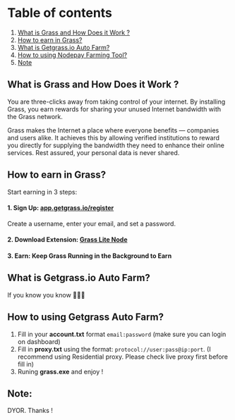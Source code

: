 # Table of contents
1. [What is Grass and How Does it Work ?](#introduction)
2. [How to earn in Grass? ](#paragraph1)
4. [What is Getgrass.io Auto Farm?](#paragraph2)
5. [How to using Nodepay Farming Tool?](#paragraph3)
6. [Note](#paragraph4)

## What is Grass and How Does it Work ?<a name="introduction"></a>

You are three-clicks away from taking control of your internet. By installing Grass, you earn rewards for sharing your unused Internet bandwidth with the Grass network.

Grass makes the Internet a place where everyone benefits — companies and users alike. It achieves this by allowing verified institutions to reward you directly for supplying the bandwidth they need to enhance their online services. Rest assured, your personal data is never shared.
## How to earn in Grass? <a name="paragraph1"></a>
Start earning in 3 steps:

#### 1. Sign Up: [app.getgrass.io/register](https://app.getgrass.io/register/?referralCode=SZI0hv5BRrdIcvo)

Create a username, enter your email, and set a password.

#### 2. Download Extension: [Grass Lite Node](https://chromewebstore.google.com/detail/grass-lite-node/ilehaonighjijnmpnagapkhpcdbhclfg?hl=en)
#### 3. Earn: Keep Grass Running in the Background to Earn

## What is Getgrass.io Auto Farm? <a name="paragraph2"></a>
If you know you know 👀👀👀
## How to using Getgrass Auto Farm? <a name="paragraph3"></a>
1. Fill in your **account.txt** format `email:password` (make sure you can login on dashboard)
2. Fill in **proxy.txt** using the format: `protocol://user:pass@ip:port`. (I recommend using Residential proxy. Please check live proxy first before fill in)
7. Runing **grass.exe** and enjoy !
## Note: <a name="paragraph4"></a>
DYOR. Thanks !
